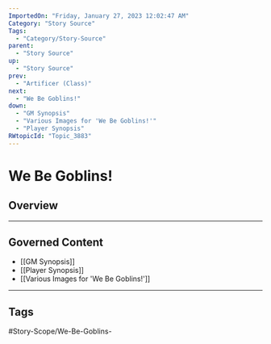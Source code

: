 ```yaml
---
ImportedOn: "Friday, January 27, 2023 12:02:47 AM"
Category: "Story Source"
Tags:
  - "Category/Story-Source"
parent:
  - "Story Source"
up:
  - "Story Source"
prev:
  - "Artificer (Class)"
next:
  - "We Be Goblins!"
down:
  - "GM Synopsis"
  - "Various Images for 'We Be Goblins!'"
  - "Player Synopsis"
RWtopicId: "Topic_3883"
---
```

# We Be Goblins!
## Overview
---
## Governed Content
- [[GM Synopsis]]
- [[Player Synopsis]]
- [[Various Images for 'We Be Goblins!']]


---
## Tags
#Story-Scope/We-Be-Goblins-

